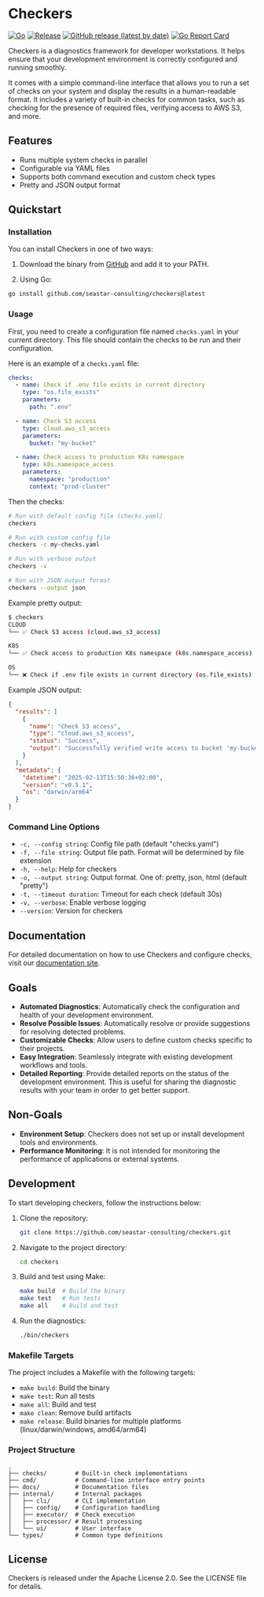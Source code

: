 # Checkers

[![Go](https://github.com/seastar-consulting/checkers/actions/workflows/go.yml/badge.svg)](https://github.com/seastar-consulting/checkers/actions/workflows/go.yml)
[![Release](https://github.com/seastar-consulting/checkers/actions/workflows/release.yml/badge.svg)](https://github.com/seastar-consulting/checkers/actions/workflows/release.yml)
[![GitHub release (latest by date)](https://img.shields.io/github/v/release/seastar-consulting/checkers)](https://github.com/seastar-consulting/checkers/releases/latest)
[![Go Report Card](https://goreportcard.com/badge/github.com/seastar-consulting/checkers)](https://goreportcard.com/report/github.com/seastar-consulting/checkers)

Checkers is a diagnostics framework for developer workstations. It helps ensure
that your development environment is correctly configured and running smoothly.

It comes with a simple command-line interface that allows you to run a set of
checks on your system and display the results in a human-readable format. It includes a
variety of built-in checks for common tasks, such as checking for the presence of
required files, verifying access to AWS S3, and more.

## Features

- Runs multiple system checks in parallel
- Configurable via YAML files
- Supports both command execution and custom check types
- Pretty and JSON output format

## Quickstart

### Installation

You can install Checkers in one of two ways:

1. Download the binary from [GitHub](https://github.com/seastar-consulting/checkers/releases/latest)
   and add it to your PATH.

2. Using Go:
```bash
go install github.com/seastar-consulting/checkers@latest
```

### Usage

First, you need to create a configuration file named `checks.yaml` in your
current directory. This file should contain the checks to be run and their
configuration.

Here is an example of a `checks.yaml` file:

```yaml
checks:
  - name: Check if .env file exists in current directory
    type: "os.file_exists"
    parameters:
      path: ".env"

  - name: Check S3 access
    type: cloud.aws_s3_access
    parameters:
      bucket: "my-bucket"

  - name: Check access to production K8s namespace
    type: k8s.namespace_access
    parameters:
      namespace: "production"
      context: "prod-cluster"
```

Then the checks:

```bash
# Run with default config file (checks.yaml)
checkers

# Run with custom config file
checkers -c my-checks.yaml

# Run with verbose output
checkers -v

# Run with JSON output format
checkers --output json
```

Example pretty output:
```bash
$ checkers
CLOUD
└── ✅ Check S3 access (cloud.aws_s3_access)

K8S
└── ✅ Check access to production K8s namespace (k8s.namespace_access)

OS
└── ❌ Check if .env file exists in current directory (os.file_exists)
```

Example JSON output:
```json
{
  "results": [
    {
      "name": "Check S3 access",
      "type": "cloud.aws_s3_access",
      "status": "Success",
      "output": "Successfully verified write access to bucket 'my-bucket'"
    }
  ],
  "metadata": {
    "datetime": "2025-02-13T15:50:36+02:00",
    "version": "v0.5.1",
    "os": "darwin/arm64"
  }
}
```

### Command Line Options

- `-c, --config string`: Config file path (default "checks.yaml")
- `-f, --file string`: Output file path. Format will be determined by file extension
- `-h, --help`: Help for checkers
- `-o, --output string`: Output format. One of: pretty, json, html (default "pretty")
- `-t, --timeout duration`: Timeout for each check (default 30s)
- `-v, --verbose`: Enable verbose logging
- `--version`: Version for checkers

## Documentation

For detailed documentation on how to use Checkers and configure checks, visit
our [documentation site](https://seastar-consulting.github.io/checkers/).

## Goals

- **Automated Diagnostics**: Automatically check the configuration and health of your development environment.
- **Resolve Possible Issues**: Automatically resolve or provide suggestions for resolving detected problems.
- **Customizable Checks**: Allow users to define custom checks specific to their projects.
- **Easy Integration**: Seamlessly integrate with existing development workflows and tools.
- **Detailed Reporting**: Provide detailed reports on the status of the development environment. This is useful for
  sharing the diagnostic results with your team in order to get better support.

## Non-Goals

- **Environment Setup**: Checkers does not set up or install development tools and environments.
- **Performance Monitoring**: It is not intended for monitoring the performance of applications or external systems.

## Development

To start developing checkers, follow the instructions below:

1. Clone the repository:
    ```sh
    git clone https://github.com/seastar-consulting/checkers.git
    ```
2. Navigate to the project directory:
    ```sh
    cd checkers
    ```
3. Build and test using Make:
    ```sh
    make build  # Build the binary
    make test   # Run tests
    make all    # Build and test
    ```
4. Run the diagnostics:
    ```sh
    ./bin/checkers
    ```

### Makefile Targets

The project includes a Makefile with the following targets:

- `make build`: Build the binary
- `make test`: Run all tests
- `make all`: Build and test
- `make clean`: Remove build artifacts
- `make release`: Build binaries for multiple platforms (linux/darwin/windows, amd64/arm64)

### Project Structure

```
.
├── checks/        # Built-in check implementations
├── cmd/           # Command-line interface entry points
├── docs/          # Documentation files
├── internal/      # Internal packages
│   ├── cli/       # CLI implementation
│   ├── config/    # Configuration handling
│   ├── executor/  # Check execution
│   ├── processor/ # Result processing
│   └── ui/        # User interface
└── types/         # Common type definitions
```

## License

Checkers is released under the Apache License 2.0. See the LICENSE file for details.
